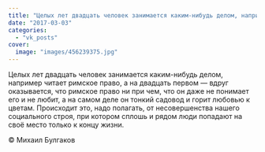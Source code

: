 ```yaml
---
title: "Целых лет двадцать человек занимается каким-нибудь делом, например читает римское право, а на двадца..."
date: "2017-03-03"
categories: 
  - "vk_posts"
cover:
  image: "images/456239375.jpg"
---
```


Целых лет двадцать человек занимается каким-нибудь делом, например читает римское право, а на двадцать первом — вдруг оказывается, что римское право ни при чем, что он даже не понимает его и не любит, а на самом деле он тонкий садовод и горит любовью к цветам. Происходит это, надо полагать, от несовершенства нашего социального строя, при котором сплошь и рядом люди попадают на своё место только к концу жизни.

<!--more-->

© Михаил Булгаков
